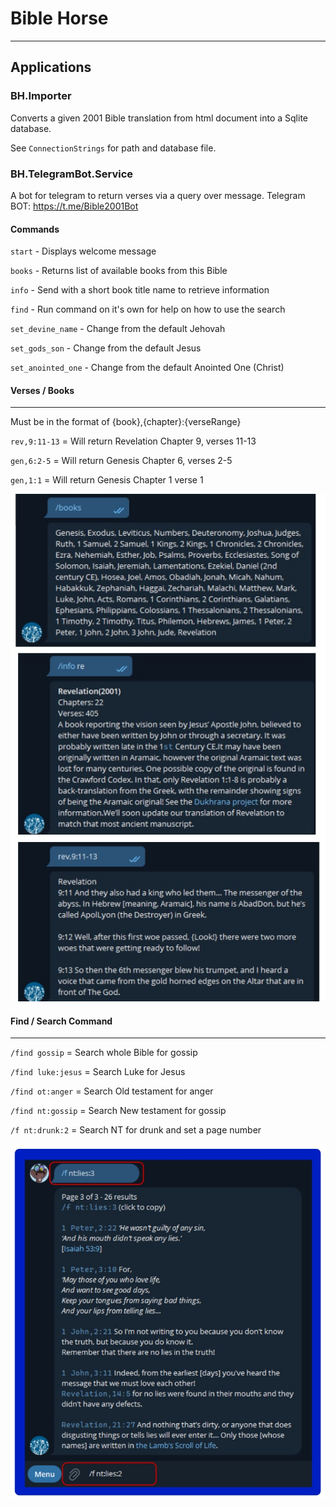 # Bible Horse
----

## Applications

### BH.Importer 

Converts a given 2001 Bible translation from html document into a Sqlite database.

See `ConnectionStrings` for path and database file.

### BH.TelegramBot.Service

A bot for telegram to return verses via a query over message. Telegram BOT: https://t.me/Bible2001Bot

#### Commands

`start` - Displays welcome message

`books` - Returns list of available books from this Bible

`info` - Send with a short book title name to retrieve information

`find` - Run command on it's own for help on how to use the search

`set_devine_name` - Change from the default Jehovah

`set_gods_son` - Change from the default Jesus

`set_anointed_one` - Change from the default Anointed One (Christ)

#### Verses / Books
---

Must be in the format of {book},{chapter}:{verseRange}

`rev,9:11-13` = Will return Revelation Chapter 9, verses 11-13

`gen,6:2-5` = Will return Genesis Chapter 6, verses 2-5

`gen,1:1` = Will return Genesis Chapter 1 verse 1

![verses](screen_bot_a.jpg)

#### Find / Search Command

---

`/find gossip` = Search whole Bible for gossip

`/find luke:jesus` = Search Luke for Jesus

`/find ot:anger` = Search Old testament for anger

`/find nt:gossip` = Search New testament for gossip

`/f nt:drunk:2` = Search NT for drunk and set a page number

![search](screen_bot_b.jpg)
